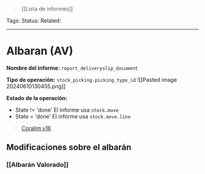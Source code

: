 > [[Lista de informes]]

Tags: 
Status: 
Related: 

___

# Albaran (AV)

**Nombre del informe:** `report_deliveryslip_document`

**Tipo de operación:** `stock_picking.picking_type_id`
![[Pasted image 20240610130455.png]]

**Estado de la operación:**
- State != 'done'
	El informe usa `stock.move`
- State = 'done'
	El informe usa `stock.move.line`
> [Coralim v16](https://github.com/puntsistemes/coralim_odoo/pull/34)

## Modificaciones sobre el albarán
### [[Albarán Valorado]]